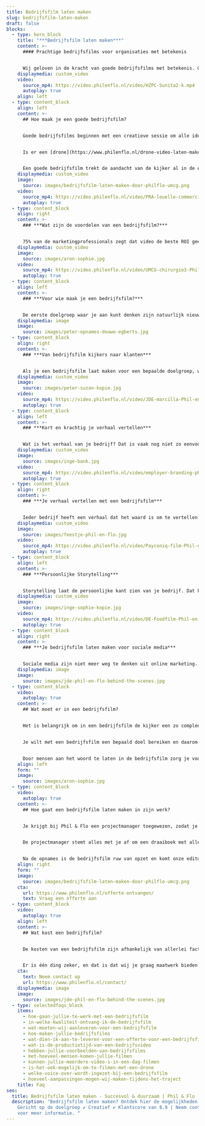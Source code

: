 ```yaml
---
title: Bedrijfsfilm laten maken
slug: bedrijfsfilm-laten-maken
draft: false
blocks:
  - type: hero_block
    title: "***Bedrijfsfilm laten maken***"
    content: >-
      #### Prachtige bedrijfsfilms voor organisaties met betekenis


      Wij geloven in de kracht van goede bedrijfsfilms met betekenis. Ons team zet zich in om voor jou de mooiste film te maken waar je trots op kan zijn. Daarbij zorgt een video tot wel 80% meer conversie op je site. Als merk wil je opvallen. Je boodschap overbrengen en je doelgroep overtuigen. Een bedrijfsfilm laten maken door Phil & Flo is de manier om de aandacht te pakken, de toon te zetten en om een blijvende indruk achter te laten. Is je doel om meer mensen op je site te converteren? Dan produceren wij een video met het juiste verhaal, de optimale lengte en voorzien van uitnodigende calls-to-action.
    displaymedia: custom_video
    video:
      source_mp4: https://video.philenflo.nl/video/HZPC-Sunita2-k.mp4
      autoplay: true
    align: left
  - type: content_block
    align: left
    content: >-
      ## Hoe maak je een goede bedrijfsfilm? 


      Goede bedrijfsfilms beginnen met een creatieve sessie om alle ideeën op tafel te krijgen, gevolgd door een script waarop je feedback kan geven. Het script bepaalt onder meer wat er nodig is voor de bedrijfsfilm productie en dat regelen wij allemaal, van apparatuur tot voice-over en van een regisseur tot editor.


      Is er een [drone](https://www.philenflo.nl/drone-video-laten-maken/) nodig om een bedrijfsfilm te maken? Dan zorgen wij voor een drone voor je bedrijfsfilm. Is er een voice-over nodig? Dan zorgen wij voor de ideale stem. Zo voorzien wij in alle belangrijke facetten die nodig zijn om een goede bedrijfsfilm te maken.


      Een goede bedrijfsfilm trekt de aandacht van de kijker al in de eerste seconden. We houden de aandacht vast door emotie te verwerken in het verhaal. Bijvoorbeeld door muziek op te laten bouwen of door herkenbare situatie te schetsen. Hierdoor blijft de aandacht aanwezig en voelt de kijker zich bovendien betrokken bij het verhaal dat je wilt vertellen.
    displaymedia: custom_video
    image:
      source: images/bedrijfsfilm-laten-maken-door-philflo-umcg.png
    video:
      source_mp4: https://video.philenflo.nl/video/PRA-louelle-commercial-Phil-en-Flo-website-source.mp4
      autoplay: true
  - type: content_block
    align: right
    content: >-
      ### ***Wat zijn de voordelen van een bedrijfsfilm?***


      75% van de marketingprofessionals zegt dat video de beste ROI geeft ten opzichte van andere content. Een bedrijfsfilm is dus een uitstekende manier om je bedrijf op een opvallende manier te presenteren. Je kunt een bedrijfsvideo op verschillende platformen inzetten, zoals [YouTube](https://www.philenflo.nl/you-tube-marketing/), Instagram en LinkedIn. Afhankelijk van je doelgroep. Het is een van de meest effectieve manieren om je boodschap over te brengen: helder, duidelijk en aansprekend. Met een goede bedrijfsfilm krijg je een groter bereik in [zoekmachines en op sociale media](https://www.philenflo.nl/you-tube-marketing/). En je maakt er een blijvende, emotionele connectie mee met je doelgroep. Daardoor vergroot je de kans aanzienlijk dat ze voor jou kiezen. Sterker nog 59% van bestuurders/beslissers zijn het ermee eens dat als je kan kiezen voor tekst of video ze eerder geneigd zijn te kiezen voor video. ([check deze bron voor meer insights](https://www.smartinsights.com/digital-marketing-platforms/video-marketing/video-marketing-trends-2020/))
    displaymedia: custom_video
    image:
      source: images/aron-sophie.jpg
    video:
      source_mp4: https://video.philenflo.nl/video/UMCG-chirurgie3-Phil-en-Flo-website-source.mp4
      autoplay: true
  - type: content_block
    align: left
    content: >-
      ### ***Voor wie maak je een bedrijfsfilm?***


      De eerste doelgroep waar je aan kunt denken zijn natuurlijk nieuwe opdrachtgevers en zelfs potentiële werknemers. Een emotionele connectie door je verhaal te vertellen in een bedrijfsfilm, garandeert een positieve indruk op je organisatie. Ook klanten voor je product of dienst moeten jouw bedrijf zien dankzij de bedrijfsfilm. Hetzelfde geldt voor potentiële werknemers: Als je het beste talent wilt aantrekken, moet je hun aandacht en interesse vangen ([bekijk ook onze Employer Branding aanpak](https://www.philenflo.nl/oplossingen/employer-branding/)). Dat lukt nu eenmaal beter met een professionele, visuele presentatie dan met tekst. Al deze doelgroepen bereik je optimaal door storytelling in een professionele bedrijfsfilm.
    displaymedia: image
    image:
      source: images/peter-opnames-douwe-egberts.jpg
  - type: content_block
    align: right
    content: >-
      ### ***Van bedrijfsfilm kijkers naar klanten***


      Als je een bedrijfsfilm laat maken voor een bepaalde doelgroep, wil je deze ook tot actie aanzetten om met je in gesprek te komen. Storytelling is een uitstekende manier om een emotionele connectie te maken met je doelgroep. Daardoor hebben ze een goed gevoel bij jouw bedrijf en zullen ze eerder voor jou kiezen. Wanneer ze alleen maar oppervlakkige, zakelijke informatie hebben, haken de meeste mensen af. Onze specialisten zorgen ervoor dat je bedrijfsfilm potentiële klanten aanspreekt in sfeer, toon en stijl. Maar uiteraard weten onze specialisten ook hoe onze videofilms tot wel 80% meer conversie kan veroorzaken.
    displaymedia: custom_video
    image:
      source: images/peter-suzan-kopie.jpg
    video:
      source_mp4: https://video.philenflo.nl/video/JDE-marcilla-Phil-en-Flo-website-source.mp4
      autoplay: true
  - type: content_block
    align: left
    content: >-
      ### ***Kort en krachtig je verhaal vertellen***


      Wat is het verhaal van je bedrijf? Dat is vaak nog niet zo eenvoudig uit te leggen. Daarom is het goed om te weten dat de videomakers van Phil en Flo veel ervaring hebben met het maken van bedrijfsfilms. Samen met jou zetten ze alle informatie om in een korte boodschap met impact. Zij zorgen dat er niets ontbreekt wat er in een goede bedrijfsfilm hoort te zitten. Samen kom je tot een verhaal dat je doelgroep aanspreekt, past in je corporate branding en zorgt voor een beter bereik. Denk je echter dat jou verhaal zo ingewikkeld is, dat het niet in een film te pakken is? Dan kunnen we natuurlijk ook een [animatie laten maken](https://www.philenflo.nl/oplossingen/animatie-laten-maken/)!
    displaymedia: custom_video
    image:
      source: images/inge-bank.jpg
    video:
      source_mp4: https://video.philenflo.nl/video/employer-branding-phil-en-flo-Phil-en-Flo-website-source.mp4
      autoplay: true
  - type: content_block
    align: right
    content: >-
      ### ***Je verhaal vertellen met een bedrijfsfilm***


      Ieder bedrijf heeft een verhaal dat het waard is om te vertellen. Door dat verhaal te vertellen, laat je niet alleen aan de wereld zien wat voor product of dienst je verkoopt, maar ook waar je bedrijf voor staat. Dat komt in een bedrijfsfilm oprecht, duidelijk en doeltreffend over. Daarom is een [bedrijfsvideo](https://www.philenflo.nl/bedrijfsvideo/) een heel geschikte manier om het verhaal van je bedrijf te vertellen. Wij vertalen wat je te zeggen hebt in een hoogwaardige video die met trots deelt.
    displaymedia: custom_video
    image:
      source: images/feestje-phil-en-flo.jpg
    video:
      source_mp4: https://video.philenflo.nl/video/Payconiq-film-Phil-en-Flo.mp4
      autoplay: true
  - type: content_block
    align: left
    content: >-
      ### ***Persoonlijke Storytelling***


      Storytelling laat de persoonlijke kant zien van je bedrijf. Dat kan heel goed door uitsluitend werknemers in je bedrijfsfilm te laten zien, maar nog beter is het als je ook bijvoorbeeld klanten en leveranciers aan het woord kunt laten. Zo komt je verhaal nog authentieker over. Met een goede bedrijfsfilm die een oprecht verhaal vertelt, zorg je dat je doelgroep vertrouwen in je heeft, en eerder voor jou kiest. [Kijk daarvoor ook eens op deze pagina over testimonials.](https://www.philenflo.nl/video-testimonial/)
    displaymedia: custom_video
    image:
      source: images/inge-sophie-kopie.jpg
    video:
      source_mp4: https://video.philenflo.nl/video/DE-Foodfilm-Phil-en-Flo-website-source.webm
      autoplay: true
  - type: content_block
    align: right
    content: >-
      ### ***Je bedrijfsfilm laten maken voor sociale media***


      Sociale media zijn niet meer weg te denken uit online marketing. En zeg nou zelf: hoe vaak zie je een stuk tekst gedeeld worden, in vergelijking met filmpjes? Als je bedrijfsfilm een goed verhaal vertelt of grappig of spannend genoeg in elkaar zit, zullen mensen deze gaan delen op sociale media. Dat kan zelfs leiden tot een sneeuwbaleffect en dan vergroot je het bereik exponentieel. Door te kiezen voor een bedrijfsfilm van Phil & Flo, vergroot je je kansen om opgepikt te worden. Wij zetten je liever op de kaart als trending dan als saai en statisch.
    displaymedia: image
    image:
      source: images/jde-phil-en-flo-behind-the-scenes.jpg
  - type: content_block
    video:
      autoplay: true
    content: >-
      ## Wat moet er in een bedrijfsfilm? 


      Het is belangrijk om in een bedrijfsfilm de kijker een zo compleet mogelijk en levendig beeld te geven van je bedrijf. Dat is te bereiken door in te spelen op emoties, want daarmee maak je indruk. Het is bijvoorbeeld mogelijk om je te richten op het achterlaten van een positief gevoel bij de kijker. 


      Je wilt met een bedrijfsfilm een bepaald doel bereiken en daarom is het belangrijk om er een duidelijke boodschap in op te nemen. Daarnaast is een tijdloos karakter belangrijk. Op deze manier is het verhaal niet alleen nu, maar ook over een jaar en op nog langere termijn actueel. 


      Door mensen aan het woord te laten in de bedrijfsfilm zorg je voor een levendige situatie, waarmee je voor de kijker herkenbaarheid kan creëren. Bovendien zorgen mensen in beeld die hun verhaal doen of in gesprek zijn met elkaar voor meer betrokkenheid bij de kijker.
    align: left
    form: ""
    image:
      source: images/aron-sophie.jpg
  - type: content_block
    video:
      autoplay: true
    content: >-
      ## Hoe gaat een bedrijfsfilm laten maken in zijn werk?


      Je krijgt bij Phil & Flo een projectmanager toegewezen, zodat je altijd met een vast aanspreekpunt hebt te maken. Het maken van een bedrijfsfilm begint dan met een creatieve sessie om alle ideeën te bespreken en concreet te maken. Daarna volgt een eerste opzet voor een script en krijg je de gelegenheid feedback te geven. Komt er een [voice-over](https://www.philenflo.nl/kennisbank/wat-is-een-voice-over/) aan te pas dan gaan wij naar een geschikte stem op zoek en kan je een keuze maken uit een kleine voorselectie.


      De projectmanager stemt alles met je af om een draaiboek met alle details voor de draaidag op te stellen. In het draaiboek zijn onder meer het [script](https://www.philenflo.nl/kennisbank/hoe-maak-je-een-videoscript/) de planning en interviewvragen opgenomen. Als het zover is dan staan de regisseur, cameraman en assistent klaar om opnames te maken voor de bedrijfsfilm. Indien het om een groot project gaat, is er tevens een lichtspecialist aanwezig. 


      Na de opnames is de bedrijfsfilm ruw van opzet en komt onze editor er aan te pas om de film te editen. Je krijgt daarna een eerste versie van de bedrijfsfilm te zien en als je feedback geeft, is dat te verwerken om tot een definitieve versie te komen. Daarna is het nog mogelijk om ondertiteling toe te voegen of bijvoorbeeld een teaser van de bedrijfsfilm te maken. Check ons [portfolio](https://www.philenflo.nl/portfolio/) maar eens voor voorbeelden van bedrijfsfilms.
    align: right
    form: ""
    image:
      source: images/bedrijfsfilm-laten-maken-door-philflo-umcg.png
    cta:
      url: https://www.philenflo.nl/offerte-ontvangen/
      text: Vraag een offerte aan
  - type: content_block
    video:
      autoplay: true
    align: left
    content: >-
      ## Wat kost een bedrijfsfilm?


      De kosten van een bedrijfsfilm zijn afhankelijk van allerlei factoren, zoals specifieke wensen voor de lengte van de film. Er is in dat opzicht dan ook geen standaard gemiddelde bedrijfsfilm prijs te noemen, want de kosten variëren bij elke productie. Denk bijvoorbeeld ook maar aan de benodigde apparatuur die invloed heeft op de kosten van een bedrijfsfilm. Het kan ook zo zijn dat er gefilmd wordt op verschillende locaties met bijvoorbeeld een drone. Al deze aspecten tellen mee net als het eventueel inhuren van externe partijen, zoals een voice-over of andere specialist.


      Er is één ding zeker, en dat is dat wij je graag maatwerk bieden in alle opzichten. Dat betekent ook dat de offerte voor een bedrijfsfilm daarop is afgestemd. Wil je weten wat de kosten zijn dan is het heel simpel. Neem gewoon contact op met Phil & Flo om vrijblijvend een bedrijfsfilm offerte te ontvangen. Vul je het aanvraagformulier in dan krijg je binnen een werkdag al een reactie. Je kan ons natuurlijk ook bellen voor meer informatie of even per mail een bericht sturen.
    cta:
      text: Neem contact op
      url: https://www.philenflo.nl/contact/
    displaymedia: image
    image:
      source: images/jde-phil-en-flo-behind-the-scenes.jpg
  - type: selectedfaqs_block
    items:
      - hoe-gaan-jullie-te-werk-met-een-bedrijfsfilm
      - in-welke-kwaliteit-ontvang-ik-de-bedrijfsfilm
      - wat-moeten-wij-aanleveren-voor-een-bedrijfsfilm
      - hoe-maken-jullie-bedrijfsfilms
      - wat-dien-ik-aan-te-leveren-voor-een-offerte-voor-een-bedrijfsfilm
      - wat-is-de-productietijd-van-een-bedrijfsvideo
      - hebben-jullie-voorbeelden-van-bedrijfsfilms
      - met-hoeveel-mensen-komen-jullie-filmen
      - kunnen-jullie-meerdere-video-s-in-een-dag-filmen
      - is-het-ook-mogelijk-om-te-filmen-met-een-drone
      - welke-voice-over-wordt-ingezet-bij-een-bedrijfsfilm
      - hoeveel-aanpassingen-mogen-wij-maken-tijdens-het-traject
    title: Faq
seo:
  title: Bedrijfsfilm laten maken - Succesvol & duurzaam | Phil & Flo
  description: "Bedrijfsfilm laten maken? Ontdek hier de mogelijkheden. ✔ Uniek ✔
    Gericht op de doelgroep ✔ Creatief ✔ Klantscore van 8.9 | Neem contact op
    voor meer informatie. "
---
```

